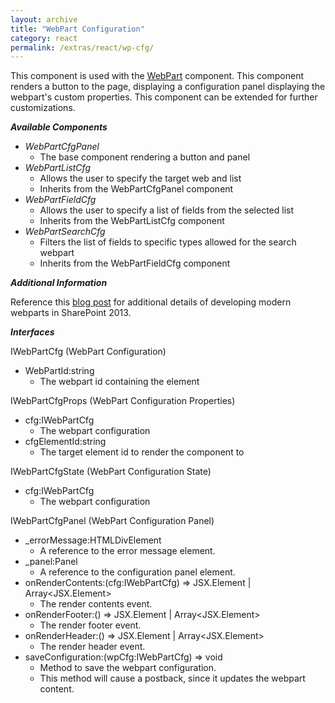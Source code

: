 ```yaml
---
layout: archive
title: "WebPart Configuration"
category: react
permalink: /extras/react/wp-cfg/
---
```

This component is used with the [WebPart](wp) component. This component renders a button to the page, displaying a configuration panel displaying the webpart's custom properties. This component can be extended for further customizations.

**_Available Components_**

* _WebPartCfgPanel_
  * The base component rendering a button and panel
* _WebPartListCfg_
  * Allows the user to specify the target web and list
  * Inherits from the WebPartCfgPanel component
* _WebPartFieldCfg_
  * Allows the user to specify a list of fields from the selected list
  * Inherits from the WebPartListCfg component
* _WebPartSearchCfg_
  * Filters the list of fields to specific types allowed for the search webpart
  * Inherits from the WebPartFieldCfg component

**_Additional Information_**

Reference this [blog post](https://dattabase.com/blog/sharepoint-react-webparts/) for additional details of developing modern webparts in SharePoint 2013.

**_Interfaces_**

IWebPartCfg (WebPart Configuration)
* WebPartId:string
    * The webpart id containing the element

IWebPartCfgProps (WebPart Configuration Properties)
* cfg:IWebPartCfg
    * The webpart configuration
* cfgElementId:string
    * The target element id to render the component to

IWebPartCfgState (WebPart Configuration State)
* cfg:IWebPartCfg
    * The webpart configuration

IWebPartCfgPanel (WebPart Configuration Panel)
* _errorMessage:HTMLDivElement
    * A reference to the error message element.
* _panel:Panel
    * A reference to the configuration panel element.
* onRenderContents:(cfg:IWebPartCfg) => JSX.Element | Array<JSX.Element>
    * The render contents event.
* onRenderFooter:() => JSX.Element \| Array<JSX.Element>
    * The render footer event.
* onRenderHeader:() => JSX.Element \| Array<JSX.Element>
    * The render header event.
* saveConfiguration:(wpCfg:IWebPartCfg) => void
    * Method to save the webpart configuration.
    * This method will cause a postback, since it updates the webpart content.